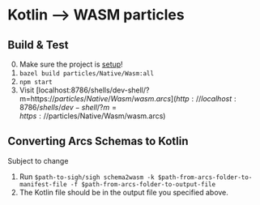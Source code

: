 # Kotlin --> WASM particles

## Build & Test
0. Make sure the project is [setup](../../../README.md#install)!
1. `bazel build particles/Native/Wasm:all`
2. `npm start`
3. Visit [localhost:8786/shells/dev-shell/?m=https://$particles/Native/Wasm/wasm.arcs](http://localhost:8786/shells/dev-shell/?m=https://$particles/Native/Wasm/wasm.arcs)

## Converting Arcs Schemas to Kotlin
Subject to change
1. Run `$path-to-sigh/sigh schema2wasm -k $path-from-arcs-folder-to-manifest-file -f $path-from-arcs-folder-to-output-file`
1. The Kotlin file should be in the output file you specified above.
